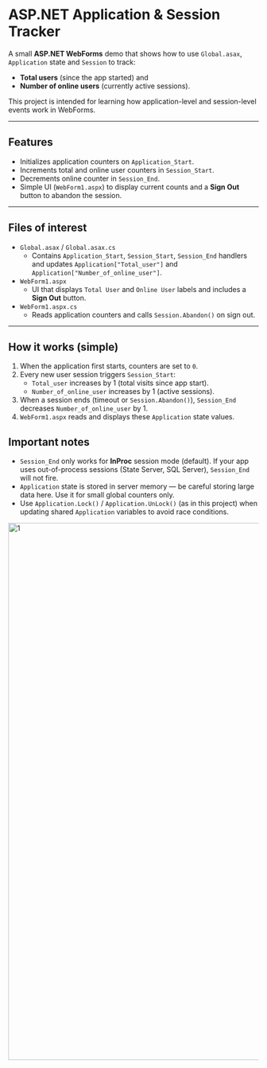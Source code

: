 # ASP.NET Application & Session Tracker
A small **ASP.NET WebForms** demo that shows how to use `Global.asax`, `Application` state and `Session` to track:

- **Total users** (since the app started) and  
- **Number of online users** (currently active sessions).

This project is intended for learning how application-level and session-level events work in WebForms.

---

## Features
- Initializes application counters on `Application_Start`.
- Increments total and online user counters in `Session_Start`.
- Decrements online counter in `Session_End`.
- Simple UI (`WebForm1.aspx`) to display current counts and a **Sign Out** button to abandon the session.

---

## Files of interest
- `Global.asax` / `Global.asax.cs`  
  - Contains `Application_Start`, `Session_Start`, `Session_End` handlers and updates `Application["Total_user"]` and `Application["Number_of_online_user"]`.
- `WebForm1.aspx`  
  - UI that displays `Total User` and `Online User` labels and includes a **Sign Out** button.
- `WebForm1.aspx.cs`  
  - Reads application counters and calls `Session.Abandon()` on sign out.

---

## How it works (simple)
1. When the application first starts, counters are set to `0`.  
2. Every new user session triggers `Session_Start`:
   - `Total_user` increases by 1 (total visits since app start).
   - `Number_of_online_user` increases by 1 (active sessions).
3. When a session ends (timeout or `Session.Abandon()`), `Session_End` decreases `Number_of_online_user` by 1.
4. `WebForm1.aspx` reads and displays these `Application` state values.
## Important notes
- `Session_End` only works for **InProc** session mode (default). If your app uses out-of-process sessions (State Server, SQL Server), `Session_End` will not fire.  
- `Application` state is stored in server memory — be careful storing large data here. Use it for small global counters only.  
- Use `Application.Lock()` / `Application.UnLock()` (as in this project) when updating shared `Application` variables to avoid race conditions.
<img width="1920" height="1080" alt="1" src="https://github.com/user-attachments/assets/048f7559-f26a-4b13-b8ef-7f88a2aba9e5" />

